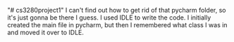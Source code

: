 "# cs3280project1" 
I can't find out how to get rid of that pycharm folder, so it's just gonna be there I guess.
I used IDLE to write the code. I initially created the main file in pycharm, but then I remembered what class I was in and moved it over to IDLE.
